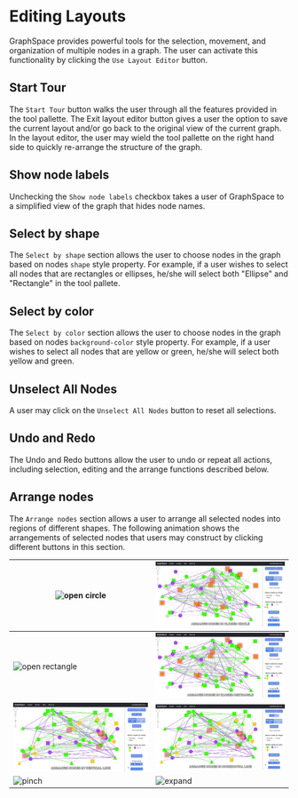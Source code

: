 # Editing Layouts

GraphSpace provides powerful tools for the selection, movement, and organization of multiple nodes in a graph. The user can activate this functionality by clicking the `Use Layout Editor` button. 

## Start Tour 

The `Start Tour` button walks the user through all the features provided in the tool pallette. The Exit layout editor button gives a user the option to save the current layout and/or go back to the original view of the current graph. In the layout editor, the user may wield the tool pallette on the right hand side to quickly re-arrange the structure of the graph. 

## Show node labels

Unchecking the `Show node labels` checkbox takes a user of GraphSpace to a simplified view of the graph that hides node names.

## Select by shape

The `Select by shape` section allows the user to choose nodes in the graph based on nodes `shape` style property. For example, if a user wishes to select all nodes that are rectangles or ellipses, he/she will select both "Ellipse" and "Rectangle" in the tool pallete.

## Select by color

The `Select by color` section allows the user to choose nodes in the graph based on nodes `background-color` style property. For example, if a user wishes to select all nodes that are yellow or green, he/she will select both yellow and green.

## Unselect All Nodes

A user may click on the `Unselect All Nodes` button to reset all selections.

## Undo and Redo

The Undo and Redo buttons allow the user to undo or repeat all actions, including selection, editing and the arrange functions described below.


## Arrange nodes 

The `Arrange nodes` section allows a user to arrange all selected nodes into regions of different shapes. The following animation shows the arrangements of selected nodes that users may construct by clicking different buttons in this section.


| ![open circle](_static/gifs/gs-screenshot-user1-wnt-pathway-reconstruction-arrange-nodes-open-circle-with-caption.gif)  |  ![closed circle](_static/gifs/gs-screenshot-user1-wnt-pathway-reconstruction-arrange-nodes-closed-circle-with-caption.gif) |
|---|---|
|  ![open rectangle](_static/gifs/gs-screenshot-user1-wnt-pathway-reconstruction-arrange-nodes-open-rectangle-with-caption.gif) |  ![closed rectangle](_static/gifs/gs-screenshot-user1-wnt-pathway-reconstruction-arrange-nodes-closed-rectangle-with-caption.gif) |
|  ![vertical line](_static/gifs/gs-screenshot-user1-wnt-pathway-reconstruction-arrange-nodes-vertical-with-caption.gif) |  ![horizontal line](_static/gifs/gs-screenshot-user1-wnt-pathway-reconstruction-arrange-nodes-horizontal-with-caption.gif)  |
|  ![pinch](_static/gifs/gs-screenshot-user1-wnt-pathway-reconstruction-arrange-nodes-pinch-with-caption.gif) | ![expand](_static/gifs/gs-screenshot-user1-wnt-pathway-reconstruction-arrange-nodes-expand-with-caption.gif)  |





